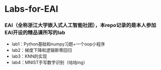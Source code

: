 # Labs-for-EAI
### EAI（全称浙江大学嵌入式人工智能社团），本repo记录的是本人参加EAI开设的精品课所写的lab
* lab1：Python基础和numpy习题+一个oop小程序
* lab2：梯度下降和逻辑斯蒂回归
* lab3：KNN的实现
* lab4：MNIST手写数字识别（咕咕ing）

